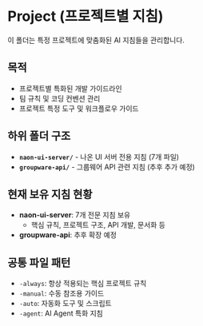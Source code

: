 # Project (프로젝트별 지침)

이 폴더는 특정 프로젝트에 맞춤화된 AI 지침들을 관리합니다.

## 목적
- 프로젝트별 특화된 개발 가이드라인
- 팀 규칙 및 코딩 컨벤션 관리
- 프로젝트 특정 도구 및 워크플로우 가이드

## 하위 폴더 구조
- **`naon-ui-server/`** - 나온 UI 서버 전용 지침 (7개 파일)
- **`groupware-api/`** - 그룹웨어 API 관련 지침 (추후 추가 예정)

## 현재 보유 지침 현황
- **naon-ui-server**: 7개 전문 지침 보유
  - 핵심 규칙, 프로젝트 구조, API 개발, 문서화 등
- **groupware-api**: 추후 확장 예정

## 공통 파일 패턴
- `-always`: 항상 적용되는 핵심 프로젝트 규칙
- `-manual`: 수동 참조용 가이드
- `-auto`: 자동화 도구 및 스크립트
- `-agent`: AI Agent 특화 지침